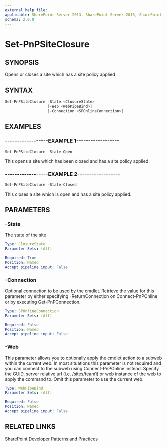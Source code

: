 ```yaml
---
external help file:
applicable: SharePoint Server 2013, SharePoint Server 2016, SharePoint Server 2019, SharePoint Online
schema: 2.0.0
---
```

# Set-PnPSiteClosure

## SYNOPSIS
Opens or closes a site which has a site policy applied

## SYNTAX 

```powershell
Set-PnPSiteClosure -State <ClosureState>
                   [-Web <WebPipeBind>]
                   [-Connection <SPOnlineConnection>]
```

## EXAMPLES

### ------------------EXAMPLE 1------------------
```powershell
Set-PnPSiteClosure -State Open
```

This opens a site which has been closed and has a site policy applied.

### ------------------EXAMPLE 2------------------
```powershell
Set-PnPSiteClosure -State Closed
```

This closes a site which is open and has a site policy applied.

## PARAMETERS

### -State
The state of the site

```yaml
Type: ClosureState
Parameter Sets: (All)

Required: True
Position: Named
Accept pipeline input: False
```

### -Connection
Optional connection to be used by the cmdlet. Retrieve the value for this parameter by either specifying -ReturnConnection on Connect-PnPOnline or by executing Get-PnPConnection.

```yaml
Type: SPOnlineConnection
Parameter Sets: (All)

Required: False
Position: Named
Accept pipeline input: False
```

### -Web
This parameter allows you to optionally apply the cmdlet action to a subweb within the current web. In most situations this parameter is not required and you can connect to the subweb using Connect-PnPOnline instead. Specify the GUID, server relative url (i.e. /sites/team1) or web instance of the web to apply the command to. Omit this parameter to use the current web.

```yaml
Type: WebPipeBind
Parameter Sets: (All)

Required: False
Position: Named
Accept pipeline input: False
```

## RELATED LINKS

[SharePoint Developer Patterns and Practices](https://aka.ms/sppnp)